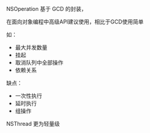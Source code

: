 NSOperation 基于 GCD 的封装，

在面向对象编程中高级API建议使用，相比于GCD使用简单

如：

- 最大并发数量
- 挂起
- 取消队列中全部操作
- 依赖关系

缺点：

- 一次性执行
- 延时执行
- 组操作

NSThread 更为轻量级